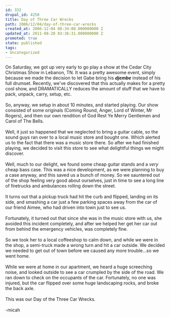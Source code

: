 ```yaml
---
id: 332
drupal_id: 4258
title: Day of Three Car Wrecks
path: 2006/12/04/day-of-three-car-wrecks
created_at: 2006-12-04 08:34:00.000000000 Z
updated_at: 2011-08-20 03:36:31.000000000 Z
promoted: true
state: published
tags:
- Uncategorized
---
```

On Saturday, we got up very early to go play a show at the Cedar City Christmas Show in Lebanon, TN. It was a pretty awesome event, simply because we made the decision to let Gabe bring his <span style="font-weight:bold;"><span style="font-style:italic;">djembe</span></span> instead of his full drumset. Recently, we've discovered that this actually makes for a pretty cool show, and DRAMATICALLY reduces the amount of stuff that we have to pack, unpack, carry, setup, etc.<br /><br />So, anyway, we setup in about 10 minutes, and started playing. Our show consisted of some originals (Coming Round, Anger, Lord of Winter, Mr Rogers), and then our own rendition of God Rest Ye Merry Gentlemen and Carol of The Bells.<br /><br />Well, it just so happened that we neglected to bring a guitar cable, so the sound guys ran over to a local music store and bought one. Which alerted us to the fact that there was a music store there. So after we had finished playing, we decided to visit this store to see what delightful things we might discover.<br /><br />Well, much to our delight, we found some cheap guitar stands and a <span style="font-style:italic;">very</span> cheap bass case. This was a nice development, as we were planning to buy a case anyway, and this saved us a bunch of money. So we sauntered out of the shop feeling very good about ourselves, just in time to see a long line of firetrucks and ambulances rolling down the street.<br /><br />It turns out that a pickup truck had hit the curb and flipped, landing on its side, and smashing a car just a few parking spaces away from the car of our friend Aimee, who had driven into town just to see us.<br /><br />Fortunately, it turned out that since she was in the music store with us, she avoided this incident completely, and after we helped her get her car out from behind the emergency vehicles, was completely fine.<br /><br />So we took her to a local coffeeshop to calm down, and while we were in the shop, a semi-truck made a wrong turn and hit a car outside. We decided we needed to get out of town before we caused any more trouble...so we went home.<br /><br />While we were at home in our apartment, we heard a huge screeching noise, and looked outside to see a car crumpled by the side of the road. We ran down to check on the occupants of the car. Fortunately, no one was injured, but the car flipped over some huge landscaping rocks, and broke the back axle.<br /><br />This was our Day of the Three Car Wrecks.<br /><br />-micah
